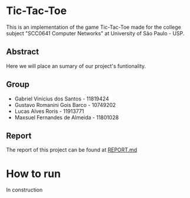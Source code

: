 # Tic-Tac-Toe

This is an implementation of the game Tic-Tac-Toe made for the college subject "SCC0641 Computer Networks" at University of São Paulo - USP.

## Abstract

Here we will place an sumary of our project's funtionality.

## Group

* Gabriel Vinícius dos Santos - 11819424
* Gustavo Romanini Gois Barco - 10749202
* Lucas Alves Roris - 11913771
* Maxsuel Fernandes de Almeida - 11801028

## Report

The report of this project can be found at [REPORT.md](https://github.com/maxsuel-fa/Tic-Tac-Toe/blob/main/report/REPORT.md)

# How to run

In construction
